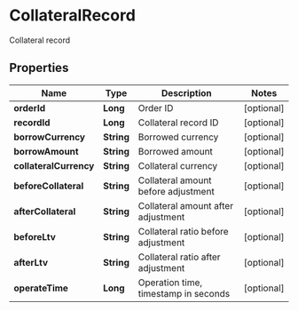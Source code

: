 
# CollateralRecord

Collateral record

## Properties

Name | Type | Description | Notes
------------ | ------------- | ------------- | -------------
**orderId** | **Long** | Order ID |  [optional]
**recordId** | **Long** | Collateral record ID |  [optional]
**borrowCurrency** | **String** | Borrowed currency |  [optional]
**borrowAmount** | **String** | Borrowed amount |  [optional]
**collateralCurrency** | **String** | Collateral currency |  [optional]
**beforeCollateral** | **String** | Collateral amount before adjustment |  [optional]
**afterCollateral** | **String** | Collateral amount after adjustment |  [optional]
**beforeLtv** | **String** | Collateral ratio before adjustment |  [optional]
**afterLtv** | **String** | Collateral ratio after adjustment |  [optional]
**operateTime** | **Long** | Operation time, timestamp in seconds |  [optional]

